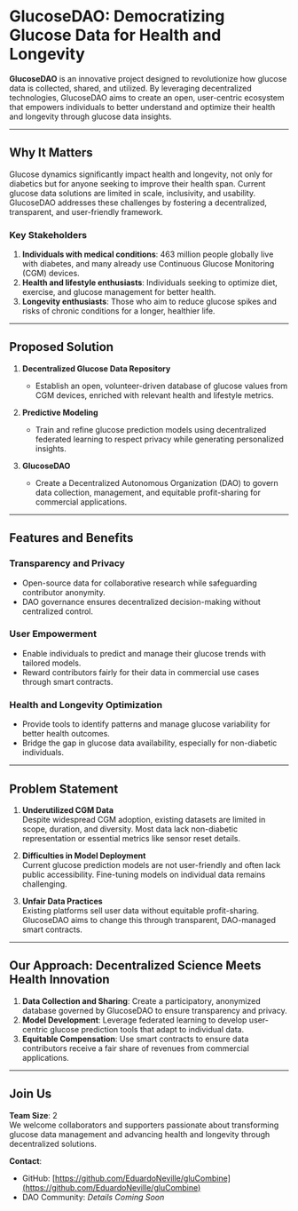 # GlucoseDAO: Democratizing Glucose Data for Health and Longevity

**GlucoseDAO** is an innovative project designed to revolutionize how glucose data is collected, shared, and utilized. By leveraging decentralized technologies, GlucoseDAO aims to create an open, user-centric ecosystem that empowers individuals to better understand and optimize their health and longevity through glucose data insights.

---

## Why It Matters

Glucose dynamics significantly impact health and longevity, not only for diabetics but for anyone seeking to improve their health span. Current glucose data solutions are limited in scale, inclusivity, and usability. GlucoseDAO addresses these challenges by fostering a decentralized, transparent, and user-friendly framework.

### Key Stakeholders
1. **Individuals with medical conditions**: 463 million people globally live with diabetes, and many already use Continuous Glucose Monitoring (CGM) devices.
2. **Health and lifestyle enthusiasts**: Individuals seeking to optimize diet, exercise, and glucose management for better health.
3. **Longevity enthusiasts**: Those who aim to reduce glucose spikes and risks of chronic conditions for a longer, healthier life.

---

## Proposed Solution

1. **Decentralized Glucose Data Repository**  
   - Establish an open, volunteer-driven database of glucose values from CGM devices, enriched with relevant health and lifestyle metrics.

2. **Predictive Modeling**  
   - Train and refine glucose prediction models using decentralized federated learning to respect privacy while generating personalized insights.

3. **GlucoseDAO**  
   - Create a Decentralized Autonomous Organization (DAO) to govern data collection, management, and equitable profit-sharing for commercial applications.

---

## Features and Benefits

### **Transparency and Privacy**
- Open-source data for collaborative research while safeguarding contributor anonymity.
- DAO governance ensures decentralized decision-making without centralized control.

### **User Empowerment**
- Enable individuals to predict and manage their glucose trends with tailored models.
- Reward contributors fairly for their data in commercial use cases through smart contracts.

### **Health and Longevity Optimization**
- Provide tools to identify patterns and manage glucose variability for better health outcomes.
- Bridge the gap in glucose data availability, especially for non-diabetic individuals.

---

## Problem Statement

1. **Underutilized CGM Data**  
   Despite widespread CGM adoption, existing datasets are limited in scope, duration, and diversity. Most data lack non-diabetic representation or essential metrics like sensor reset details.

2. **Difficulties in Model Deployment**  
   Current glucose prediction models are not user-friendly and often lack public accessibility. Fine-tuning models on individual data remains challenging.

3. **Unfair Data Practices**  
   Existing platforms sell user data without equitable profit-sharing. GlucoseDAO aims to change this through transparent, DAO-managed smart contracts.

---

## Our Approach: Decentralized Science Meets Health Innovation

1. **Data Collection and Sharing**: Create a participatory, anonymized database governed by GlucoseDAO to ensure transparency and privacy.
2. **Model Development**: Leverage federated learning to develop user-centric glucose prediction tools that adapt to individual data.
3. **Equitable Compensation**: Use smart contracts to ensure data contributors receive a fair share of revenues from commercial applications.

---

## Join Us

**Team Size**: 2  
We welcome collaborators and supporters passionate about transforming glucose data management and advancing health and longevity through decentralized solutions.

**Contact**:  
- GitHub: [https://github.com/EduardoNeville/gluCombine](https://github.com/EduardoNeville/gluCombine)  
- DAO Community: *Details Coming Soon*
